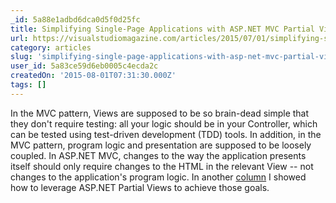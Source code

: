 ```yaml
---
_id: 5a88e1adbd6dca0d5f0d25fc
title: Simplifying Single-Page Applications with ASP.NET MVC Partial Views
url: https://visualstudiomagazine.com/articles/2015/07/01/simplifying-single-page-applications.aspx
category: articles
slug: 'simplifying-single-page-applications-with-asp-net-mvc-partial-views'
user_id: 5a83ce59d6eb0005c4ecda2c
createdOn: '2015-08-01T07:31:30.000Z'
tags: []
---
```


In the MVC pattern, Views are supposed to be so brain-dead simple that they don't require testing: all your logic should be in your Controller, which can be tested using test-driven development (TDD) tools. In addition, in the MVC pattern, program logic and presentation are supposed to be loosely coupled. In ASP.NET MVC, changes to the way the application presents itself should only require changes to the HTML in the relevant View -- not changes to the application's program logic. In another <a href="https://visualstudiomagazine.com/articles/2015/07/01/structuring-views.aspx" target="_blank">column</a> I showed how to leverage ASP.NET Partial Views to achieve those goals.
